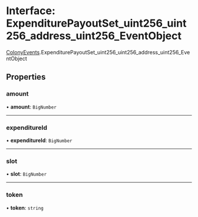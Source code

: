 # Interface: ExpenditurePayoutSet\_uint256\_uint256\_address\_uint256\_EventObject

[ColonyEvents](../modules/ColonyEvents.md).ExpenditurePayoutSet_uint256_uint256_address_uint256_EventObject

## Properties

### amount

• **amount**: `BigNumber`

___

### expenditureId

• **expenditureId**: `BigNumber`

___

### slot

• **slot**: `BigNumber`

___

### token

• **token**: `string`
